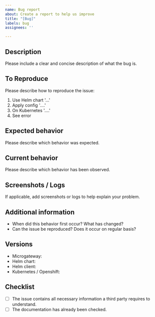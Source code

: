 ```yaml
---
name: Bug report
about: Create a report to help us improve
title: "[Bug]"
labels: bug
assignees: ''

---
```


## Description
Please include a clear and concise description of what the bug is.

## To Reproduce
Please describe how to reproduce the issue:
1. Use Helm chart '...'
2. Apply config '....'
3. On Kubernetes '....'
4. See error

## Expected behavior
Please describe which behavior was expected.

## Current behavior
Please describe which behavior has been observed.

## Screenshots / Logs
If applicable, add screenshots or logs to help explain your problem.

## Additional information
- When did this behavior first occur? What has changed?
- Can the issue be reproduced? Does it occur on regular basis?

## Versions
 - Microgateway:
 - Helm chart:
 - Helm client:
 - Kubernetes / Openshift:

## Checklist
- [ ] The issue contains all necessary information a third party requires to understand.
- [ ] The documentation has already been checked.
